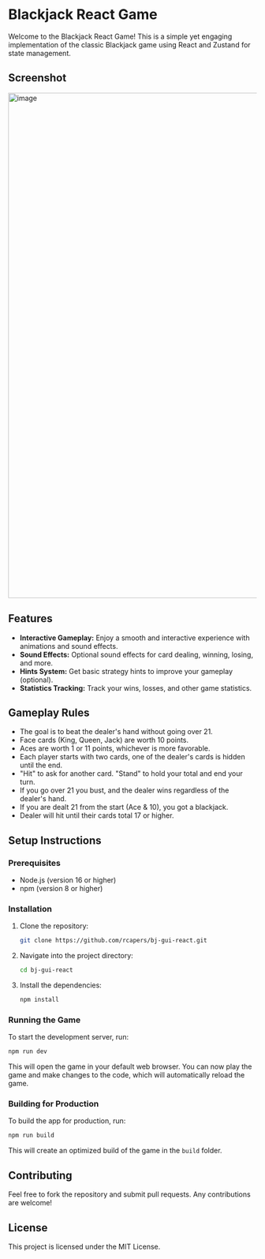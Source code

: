 # Blackjack React Game

Welcome to the Blackjack React Game! This is a simple yet engaging implementation of the classic Blackjack game using React and Zustand for state management.

## Screenshot

<img width="1024" alt="image" src="https://github.com/user-attachments/assets/f2a60ca6-3e81-4cd8-963c-dbc66aad4708">


## Features
- **Interactive Gameplay:** Enjoy a smooth and interactive experience with animations and sound effects.
- **Sound Effects:** Optional sound effects for card dealing, winning, losing, and more.
- **Hints System:** Get basic strategy hints to improve your gameplay (optional).
- **Statistics Tracking:** Track your wins, losses, and other game statistics.

## Gameplay Rules
- The goal is to beat the dealer's hand without going over 21.
- Face cards (King, Queen, Jack) are worth 10 points.
- Aces are worth 1 or 11 points, whichever is more favorable.
- Each player starts with two cards, one of the dealer's cards is hidden until the end.
- "Hit" to ask for another card. "Stand" to hold your total and end your turn.
- If you go over 21 you bust, and the dealer wins regardless of the dealer's hand.
- If you are dealt 21 from the start (Ace & 10), you got a blackjack.
- Dealer will hit until their cards total 17 or higher.

## Setup Instructions

### Prerequisites
- Node.js (version 16 or higher)
- npm (version 8 or higher)

### Installation
1. Clone the repository:
   ```bash
   git clone https://github.com/rcapers/bj-gui-react.git
   ```
2. Navigate into the project directory:
   ```bash
   cd bj-gui-react
   ```
3. Install the dependencies:
   ```bash
   npm install
   ```

### Running the Game
To start the development server, run:
```bash
npm run dev
```
This will open the game in your default web browser. You can now play the game and make changes to the code, which will automatically reload the game.

### Building for Production
To build the app for production, run:
```bash
npm run build
```
This will create an optimized build of the game in the `build` folder.

## Contributing
Feel free to fork the repository and submit pull requests. Any contributions are welcome!

## License
This project is licensed under the MIT License.
